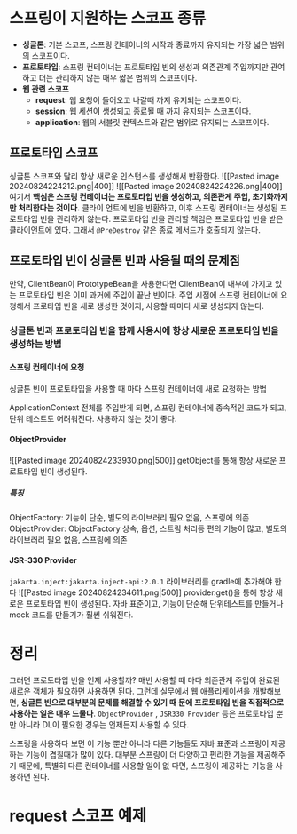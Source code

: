 # 스프링이 지원하는 스코프 종류
- **싱글톤**: 기본 스코프, 스프링 컨테이너의 시작과 종료까지 유지되는 가장 넓은 범위의 스코프이다.
- **프로토타입**: 스프링 컨테이너는 프로토타입 빈의 생성과 의존관계 주입까지만 관여하고 더는 관리하지 않는 매우 짧은 범위의 스코프이다.
- **웹 관련 스코프**
	- **request**: 웹 요청이 들어오고 나갈때 까지 유지되는 스코프이다. 
	- **session**: 웹 세션이 생성되고 종료될 때 까지 유지되는 스코프이다. 
	- **application**: 웹의 서블릿 컨텍스트와 같은 범위로 유지되는 스코프이다.
## 프로토타입 스코프
싱글톤 스코프와 달리 항상 새로운 인스턴스를 생성해서 반환한다.
![[Pasted image 20240824224212.png|400]]
![[Pasted image 20240824224226.png|400]]
여기서 **핵심은 스프링 컨테이너는 프로토타입 빈을 생성하고, 의존관계 주입, 초기화까지만 처리한다는 것이다.** 클라이 언트에 빈을 반환하고, 이후 스프링 컨테이너는 생성된 프로토타입 빈을 관리하지 않는다. 프로토타입 빈을 관리할 책임은 프로토타입 빈을 받은 클라이언트에 있다. 그래서 `@PreDestroy` 같은 종료 메서드가 호출되지 않는다.

## 프로토타입 빈이 싱글톤 빈과 사용될 때의 문제점
만약, ClientBean이 PrototypeBean을 사용한다면 ClientBean이 내부에 가지고 있는 프로토타입 빈은 이미 과거에 주입이 끝난 빈이다. 
주입 시점에 스프링 컨테이너에 요청해서 프로타입 빈을 새로 생성한 것이지, 사용할 때마다 새로 생성되지 않는다.

### 싱글톤 빈과 프로토타입 빈을 함께 사용시에 항상 새로운 프로토타입 빈을 생성하는 방법
#### 스프링 컨테이너에 요청
싱글톤 빈이 프로토타입을 사용할 때 마다 스프링 컨테이너에 새로 요청하는 방법

ApplicationContext 전체를 주입받게 되면, 스프링 컨테이너에 종속적인 코드가 되고, 단위 테스트도 어려워진다.
사용하지 않는 것이 좋다.
#### ObjectProvider
![[Pasted image 20240824233930.png|500]]
getObject를 통해 항상 새로운 프로토타입 빈이 생성된다.
##### **특징**
ObjectFactory: 기능이 단순, 별도의 라이브러리 필요 없음, 스프링에 의존
ObjectProvider: ObjectFactory 상속, 옵션, 스트림 처리등 편의 기능이 많고, 별도의 라이브러리 필요 없음, 스프링에 의존

#### JSR-330 Provider
`jakarta.inject:jakarta.inject-api:2.0.1` 라이브러리를 gradle에 추가해야 한다
![[Pasted image 20240824234611.png|500]]
provider.get()을 통해 항상 새로운 프로토타입 빈이 생성된다.
자바 표준이고, 기능이 단순해 단위테스트를 만들거나 mock 코드를 만들기가 훨씬 쉬워진다.

# 정리
그러면 프로토타입 빈을 언제 사용할까? 매번 사용할 때 마다 의존관계 주입이 완료된 새로운 객체가 필요하면 사용하면 된다. 그런데 실무에서 웹 애플리케이션을 개발해보면, **싱글톤 빈으로 대부분의 문제를 해결할 수 있기 때 문에 프로토타입 빈을 직접적으로 사용하는 일은 매우 드물다**.
`ObjectProvider` , `JSR330 Provider` 등은 프로토타입 뿐만 아니라 DL이 필요한 경우는 언제든지 사용할 수 있다.

스프링을 사용하다 보면 이 기능 뿐만 아니라 다른 기능들도 자바 표준과 스프링이 제공하는 기능이 겹칠때가 많이 있다. 대부분 스프링이 더 다양하고 편리한 기능을 제공해주기 때문에, 특별히 다른 컨테이너를 사용할 일이 없 다면, 스프링이 제공하는 기능을 사용하면 된다.

# request 스코프 예제

